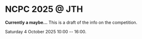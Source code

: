 NCPC 2025 @ JTH
===============

__Currently a maybe...__
This is a draft of the info on the competition.

Saturday 4 October 2025 10:00 -- 16:00.
